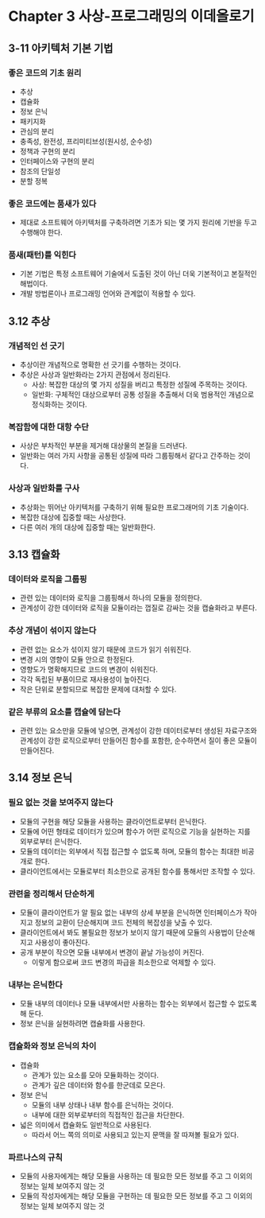 # Chapter 3 사상-프로그래밍의 이데올로기

## 3-11 아키텍처 기본 기법

### 좋은 코드의 기초 원리

- 추상
- 캡슐화
- 정보 은닉
- 패키지화
- 관심의 분리
- 충족성, 완전성, 프리미티브성(원시성, 순수성)
- 정책과 구현의 분리
- 인터페이스와 구현의 분리
- 참조의 단일성
- 분할 정복

### 좋은 코드에는 품새가 있다

- 제대로 소프트웨어 아키텍처를 구축하려면 기초가 되는 몇 가지 원리에 기반을 두고 수행해야 한다.

### 품새(패턴)를 익힌다

- 기본 기법은 특정 소프트웨어 기술에서 도출된 것이 아닌 더욱 기본적이고 본질적인 해법이다.
- 개발 방법론이나 프로그래밍 언어와 관계없이 적용할 수 있다.

## 3.12 추상

### 개념적인 선 긋기

- 추상이란 개념적으로 명확한 선 긋기를 수행하는 것이다.
- 추상은 사상과 일반화라는 2가지 관점에서 정리된다.
  - 사상: 복잡한 대상의 몇 가지 성질을 버리고 특정한 성질에 주목하는 것이다.
  - 일반화: 구체적인 대상으로부터 공통 성질을 추출해서 더욱 범용적인 개념으로 정식화하는 것이다.

### 복잡함에 대한 대항 수단

- 사상은 부차적인 부분을 제거해 대상물의 본질을 드러낸다.
- 일반화는 여러 가지 사항을 공통된 성질에 따라 그룹핑해서 같다고 간주하는 것이다.

### 사상과 일반화를 구사

- 추상화는 뛰어난 아키텍처를 구축하기 위해 필요한 프로그래머의 기초 기술이다.
- 복잡한 대상에 집중할 때는 사상한다.
- 다른 여러 개의 대상에 집중할 때는 일반화한다.

## 3.13 캡슐화

### 데이터와 로직을 그룹핑

- 관련 있는 데이터와 로직을 그룹핑해서 하나의 모듈을 정의한다.
- 관계성이 강한 데이터와 로직을 모듈이라는 껍질로 감싸는 것을 캡슐화라고 부른다.

### 추상 개념이 섞이지 않는다

- 관련 없는 요소가 섞이지 않기 때문에 코드가 읽기 쉬워진다.
- 변경 시의 영향이 모듈 안으로 한정된다.
- 영향도가 명확해지므로 코드의 변경이 쉬워진다.
- 각각 독립된 부품이므로 재사용성이 높아진다.
- 작은 단위로 분할되므로 복잡한 문제에 대처할 수 있다.

### 같은 부류의 요소를 캡슐에 담는다

- 관련 있는 요소만을 모듈에 넣으면, 관계성이 강한 데이터로부터 생성된 자료구조와 관계성이 강한 로직으로부터 만들어진 함수를 포함한, 순수하면서 질이 좋은 모듈이 만들어진다.

## 3.14 정보 은닉

### 필요 없는 것을 보여주지 않는다

- 모듈의 구현을 해당 모듈을 사용하는 클라이언트로부터 은닉한다.
- 모듈에 어떤 형태로 데이터가 있으며 함수가 어떤 로직으로 기능을 실현하는 지를 외부로부터 은닉한다.
- 모듈의 데이터는 외부에서 직접 접근할 수 없도록 하며, 모듈의 함수는 최대한 비공개로 한다.
- 클라이언트에서는 모듈로부터 최소한으로 공개된 함수를 통해서만 조작할 수 있다.

### 관련을 정리해서 단순하게

- 모듈이 클라이언트가 알 필요 없는 내부의 상세 부분을 은닉하면 인터페이스가 작아지고 정보의 교환이 단순해지며 코드 전체의 복잡성을 낮출 수 있다.
- 클라이언트에서 봐도 불필요한 정보가 보이지 않기 때문에 모듈의 사용법이 단순해지고 사용성이 좋아진다.
- 공개 부분이 작으면 모듈 내부에서 변경이 끝날 가능성이 커진다.
  - 이렇게 함으로써 코드 변경의 파급을 최소한으로 억제할 수 있다.

### 내부는 은닉한다

- 모듈 내부의 데이터나 모듈 내부에서만 사용하는 함수는 외부에서 접근할 수 없도록 해 둔다.
- 정보 은닉을 실현하려면 캡슐화를 사용한다.

### 캡슐화와 정보 은닉의 차이

- 캡슐화
  - 관계가 있는 요소를 모아 모듈화하는 것이다.
  - 관계가 깊은 데이터와 함수를 한군데로 모은다.
- 정보 은닉
  - 모듈의 내부 상태나 내부 함수를 은닉하는 것이다.
  - 내부에 대한 외부로부터의 직접적인 접근을 차단한다.
- 넓은 의미에서 캡슐화도 일반적으로 사용된다.
  - 따라서 어느 쪽의 의미로 사용되고 있는지 문맥을 잘 따져볼 필요가 있다.

### 파르나스의 규칙

- 모듈의 사용자에게는 해당 모듈을 사용하는 데 필요한 모든 정보를 주고 그 이외의 정보는 일체 보여주지 않는 것
- 모듈의 작성자에게는 해당 모듈을 구현하는 데 필요한 모든 정보를 주고 그 이외의 정보는 일체 보여주지 않는 것
